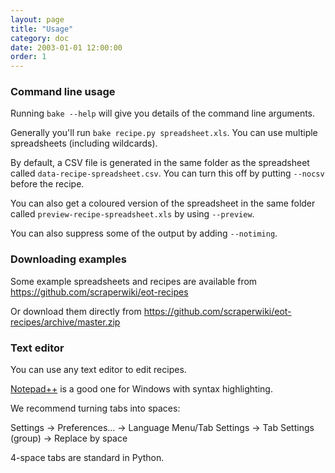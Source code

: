 ```yaml
---
layout: page
title: "Usage"
category: doc
date: 2003-01-01 12:00:00
order: 1
---
```


### Command line usage

Running `bake --help` will give you details of the command line arguments.

Generally you'll run `bake recipe.py spreadsheet.xls`. You can use multiple spreadsheets (including wildcards).

By default, a CSV file is generated in the same folder as the spreadsheet called `data-recipe-spreadsheet.csv`. You can turn this off by putting `--nocsv` before the recipe.

You can also get a coloured version of the spreadsheet in the same folder called `preview-recipe-spreadsheet.xls` by using `--preview`.

You can also suppress some of the output by adding `--notiming`.

### Downloading examples

Some example spreadsheets and recipes are available from https://github.com/scraperwiki/eot-recipes

Or download them directly from https://github.com/scraperwiki/eot-recipes/archive/master.zip

### Text editor

You can use any text editor to edit recipes.

[Notepad++](http://notepad-plus-plus.org/) is a good one for Windows with syntax highlighting.

We recommend turning tabs into spaces:

Settings -> Preferences... -> Language Menu/Tab Settings -> Tab Settings (group) -> Replace by space

4-space tabs are standard in Python.

